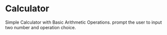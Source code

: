 # Calculator
Simple Calculator with Basic Arithmetic Operations. prompt the user to input two number and operation choice.
